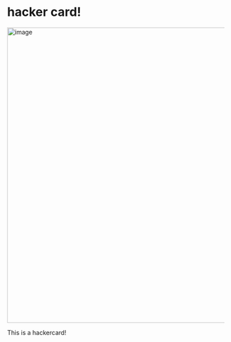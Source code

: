# hacker card!
<img width="1204" height="684" alt="image" src="https://github.com/user-attachments/assets/277efcc6-7953-4158-9c74-1a49415af84e" />

This is a hackercard!
